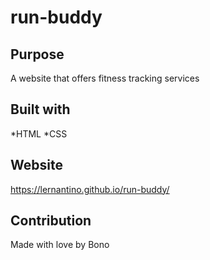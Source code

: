 # run-buddy

## Purpose
A website that offers fitness tracking services

## Built with
*HTML
*CSS

## Website
https://lernantino.github.io/run-buddy/

## Contribution
Made with love by Bono
